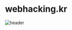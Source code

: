 # webhacking.kr
![header](https://capsule-render.vercel.app/api?type=soft&color=white&height=200&section=header&text=webhacking.kr&fontColor=212529&fontSize=70&animation=fadeIn)
